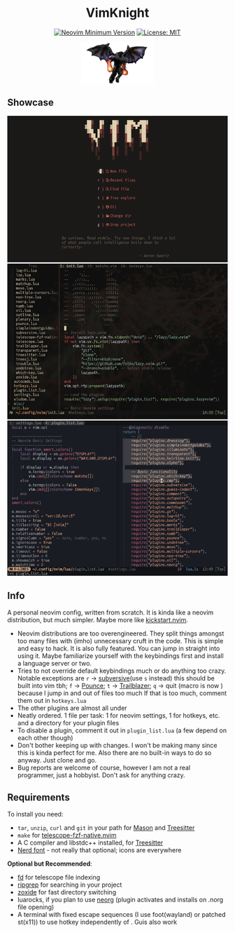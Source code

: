 <div align="center">
  <h1>VimKnight</h1>
  <p>
    </a>
  </p>
</div>

<div align="center">
  
[![Neovim Minimum Version](https://img.shields.io/badge/Neovim-0.10-blueviolet.svg?style=flat-square&logo=Neovim&color=90E59A&logoColor=white)](https://github.com/neovim/neovim)
[![License: MIT](https://img.shields.io/badge/License-MIT-yellow.svg)](https://opensource.org/licenses/MIT)
    
</div>

<div align="center">
  <p>
    <img src="misc/logo.png" align="center" alt="Logo" />
  </p>
</div>

## Showcase

<img src="misc/1.png" />

<img src="misc/2.png" />

<img src="misc/3.png" />

## Info

A personal neovim config, written from scratch. It is kinda like a neovim distribution, but much simpler. Maybe more like [kickstart.nvim](https://github.com/nvim-lua/kickstart.nvim).
- Neovim distributions are too overengineered. They split things amongst too many files with (imho) unnecessary cruft in the code. This is simple and easy to hack. It is also fully featured. You can jump in straight into using it. Maybe familiarize yourself with the keybindings first and install a language server or two.
- Tries to not override default keybindings much or do anything too crazy. Notable exceptions are `r` -> [subversive](https://github.com/svermeulen/vim-subversive)(use `s` instead) this should be built into vim tbh; `f` -> [Pounce](https://github.com/rlane/pounce.nvim); `t` -> [Trailblazer](https://github.com/LeonHeidelbach/trailblazer.nvim); `q` -> quit (macro is now <C-q>) because I jump in and out of files too much
  If that is too much, comment them out in `hotkeys.lua`
- The other plugins are almost all under <space>
- Neatly ordered. 1 file per task: 1 for neovim settings, 1 for hotkeys, etc. and a directory for your plugin files
- To disable a plugin, comment it out in `plugin_list.lua` (a few depend on each other though)
- Don't bother keeping up with changes. I won't be making many since this is kinda perfect for me. Also there are no built-in ways to do so anyway. Just clone and go.
- Bug reports are welcome of course, however I am not a real programmer, just a hobbyist. Don't ask for anything crazy.

## Requirements

To install you need:
- `tar`, `unzip`, `curl` and `git` in your path for [Mason](https://github.com/williamboman/mason.nvim) and [Treesitter](https://github.com/nvim-treesitter/nvim-treesitter)
- `make` for [telescope-fzf-native.nvim](https://github.com/nvim-telescope/telescope-fzf-native.nvim)
- A C compiler and libstdc++ installed, for [Treesitter](https://github.com/nvim-treesitter/nvim-treesitter)
- [Nerd font](https://www.nerdfonts.com/font-downloads) - not really that optional; icons are everywhere

**Optional but Recommended**:
- [fd](https://github.com/sharkdp/fd) for telescope file indexing
- [ripgrep](https://github.com/BurntSushi/ripgrep) for searching in your project
- [zoxide](https://github.com/ajeetdsouza/zoxide) for fast directory switching
- luarocks, if you plan to use [neorg](https://github.com/nvim-neorg/neorg) (plugin activates and installs on .norg file opening)
- A terminal with fixed escape sequences (I use foot(wayland) or patched st(x11)) to use <Tab> hotkey independently of <C-i>. Guis also work
